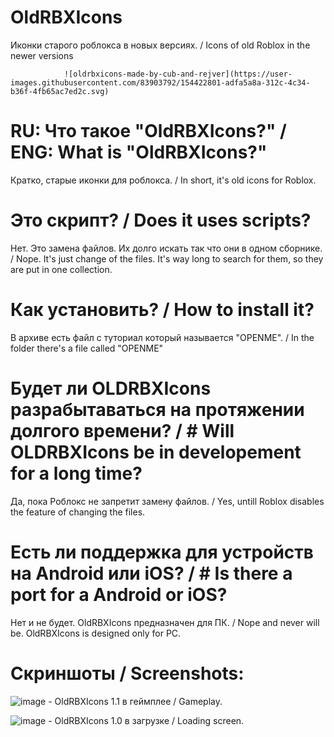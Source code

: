 # OldRBXIcons
Иконки старого роблокса в новых версиях. / Icons of old Roblox in the newer versions

                ![oldrbxicons-made-by-cub-and-rejver](https://user-images.githubusercontent.com/83903792/154422801-adfa5a8a-312c-4c34-b36f-4fb65ac7ed2c.svg)

# RU: Что такое "OldRBXIcons?" / ENG: What is "OldRBXIcons?"
Кратко, старые иконки для роблокса. / In short, it's old icons for Roblox.

# Это скрипт? / Does it uses scripts?
Нет. Это замена файлов. Их долго искать так что они в одном сборнике. / Nope. It's just change of the files. It's way long to search for them, so they are put in one collection.

# Как установить? / How to install it?
В архиве есть файл с туториал который называется "OPENME". / In the folder there's a file called "OPENME"

# Будет ли OLDRBXIcons разрабытаваться на протяжении долгого времени? / # Will OLDRBXIcons be in developement for a long time?
Да, пока Роблокс не запретит замену файлов. / Yes, untill Roblox disables the feature of changing the files. 

# Есть ли поддержка для устройств на Android или iOS? / # Is there a port for a Android or iOS?
Нет и не будет. OldRBXIcons предназначен для ПК. / Nope and never will be. OldRBXIcons is designed only for PC.
# Скриншоты / Screenshots:
![image](https://user-images.githubusercontent.com/83903792/154313859-a860f0a7-4bf5-4cdf-853c-499a7ae8bc37.png) - OldRBXIcons 1.1 в геймплее / Gameplay.

![image](https://user-images.githubusercontent.com/83903792/154313996-597bd834-d882-4e0d-83ff-6341c9bff697.png) - OldRBXIcons 1.0 в загрузке / Loading screen.
